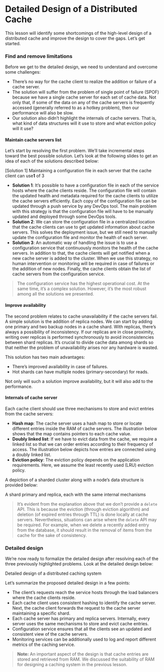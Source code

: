 # Detailed Design of a Distributed Cache

This lesson will identify some shortcomings of the high-level design of a distributed cache and improve the design to cover the gaps. Let’s get started.

### Find and remove limitations <a href="#find-and-remove-limitations-0" id="find-and-remove-limitations-0"></a>

Before we get to the detailed design, we need to understand and overcome some challenges:

* There’s no way for the cache client to realize the addition or failure of a cache server.
* The solution will suffer from the problem of single point of failure (SPOF) because we have a single cache server for each set of cache data. Not only that, if some of the data on any of the cache servers is frequently accessed (generally referred to as a hotkey problem), then our performance will also be slow.
* Our solution also didn’t highlight the internals of cache servers. That is, what kind of data structures will it use to store and what eviction policy will it use?

#### Maintain cache servers list <a href="#maintain-cache-servers-list-1" id="maintain-cache-servers-list-1"></a>

Let’s start by resolving the first problem. We’ll take incremental steps toward the best possible solution. Let’s look at the following slides to get an idea of each of the solutions described below:

\[Solution 1] Maintaining a configuration file in each server that the cache client can use**1** of 3

* **Solution 1**: It’s possible to have a configuration file in each of the service hosts where the cache clients reside. The configuration file will contain the updated health and metadata required for the cache clients to utilize the cache servers efficiently. Each copy of the configuration file can be updated through a push service by any DevOps tool. The main problem with this strategy is that the configuration file will have to be manually updated and deployed through some DevOps tools.
* **Solution 2**: We can store the configuration file in a centralized location that the cache clients can use to get updated information about cache servers. This solves the deployment issue, but we still need to manually update the configuration file and monitor the health of each server.
* **Solution 3**: An automatic way of handling the issue is to use a configuration service that continuously monitors the health of the cache servers. In addition to that, the cache clients will get notified when a new cache server is added to the cluster. When we use this strategy, no human intervention or monitoring will be required in case of failures or the addition of new nodes. Finally, the cache clients obtain the list of cache servers from the configuration service.

> The configuration service has the highest operational cost. At the same time, it’s a complex solution. However, it’s the most robust among all the solutions we presented.

#### Improve availability <a href="#improve-availability-0" id="improve-availability-0"></a>

The second problem relates to cache unavailability if the cache servers fail. A simple solution is the addition of replica nodes. We can start by adding one primary and two backup nodes in a cache shard. With replicas, there’s always a possibility of inconsistency. If our replicas are in close proximity, writing over replicas is performed synchronously to avoid inconsistencies between shard replicas. It’s crucial to divide cache data among shards so that neither the problem of unavailability arises nor any hardware is wasted.

This solution has two main advantages:

* There’s improved availability in case of failures.
* Hot shards can have multiple nodes (primary-secondary) for reads.

Not only will such a solution improve availability, but it will also add to the performance.

#### Internals of cache server <a href="#internals-of-cache-server-1" id="internals-of-cache-server-1"></a>

Each cache client should use three mechanisms to store and evict entries from the cache servers:

* **Hash map**: The cache server uses a hash map to store or locate different entries inside the RAM of cache servers. The illustration below shows that the map contains pointers to each cache value.
* **Doubly linked list**: If we have to evict data from the cache, we require a linked list so that we can order entries according to their frequency of access. The illustration below depicts how entries are connected using a doubly linked list.
* **Eviction policy**: The eviction policy depends on the application requirements. Here, we assume the least recently used (LRU) eviction policy.

A depiction of a sharded cluster along with a node’s data structure is provided below:

A shard primary and replica, each with the same internal mechanisms

> It’s evident from the explanation above that we don’t provide a `delete` API. This is because the eviction (through eviction algorithm) and deletion (of expired entries through TTL) is done locally at cache servers. Nevertheless, situations can arise where the `delete` API may be required. For example, when we delete a recently added entry from the database, it should result in the removal of items from the cache for the sake of consistency.

### Detailed design <a href="#detailed-design-0" id="detailed-design-0"></a>

We’re now ready to formalize the detailed design after resolving each of the three previously highlighted problems. Look at the detailed design below:

Detailed design of a distributed caching system

Let’s summarize the proposed detailed design in a few points:

* The client’s requests reach the service hosts through the load balancers where the cache clients reside.
* Each cache client uses consistent hashing to identify the cache server. Next, the cache client forwards the request to the cache server maintaining a specific shard.
* Each cache server has primary and replica servers. Internally, every server uses the same mechanisms to store and evict cache entries.
* Configuration service ensures that all the clients see an updated and consistent view of the cache servers.
* Monitoring services can be additionally used to log and report different metrics of the caching service.

> **Note:** An important aspect of the design is that cache entries are stored and retrieved from RAM. We discussed the suitability of RAM for designing a caching system in the previous lesson.
